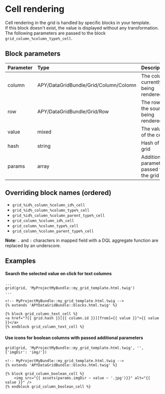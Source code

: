 Cell rendering
==============

Cell rendering in the grid is handled by specific blocks in your template.  
If this block doesn't exist, the value is displayed without any transformation.  
The following parameters are passed to the block `grid_column_%column_type%_cell`.

## Block parameters

|Parameter|Type|Description|
|:--|:--|:--|
|column|APY/DataGridBundle/Grid/Column/Colomn|The column currently being rendered|
|row|APY/DataGridBundle/Grid/Row|The row of the source being rendered|
|value|mixed|The value of the cell|
|hash|string|Hash of the grid|
|params|array|Additional parameters passed to the grid|

## Overriding block names  (ordered)

 * `grid_%id%_column_%column_id%_cell`
 * `grid_%id%_column_%column_type%_cell`
 * `grid_%id%_column_%column_parent_type%_cell`
 * `grid_column_%column_id%_cell`
 * `grid_column_%column_type%_cell`
 * `grid_column_%column_parent_type%_cell`

**Note**: `.` and `:` characters in mapped field with a DQL aggregate function are replaced by an underscore.

## Examples

#### Search the selected value on click for text columns

```janjo
...
grid(grid, 'MyProjectMyBundle::my_grid_template.html.twig')
...
```

```janjo
<!-- MyProjectMyBundle::my_grid_template.html.twig -->
{% extends 'APYDataGridBundle::blocks.html.twig' %}

{% block grid_column_text_cell %}
<a href="?{{ grid.hash }}[{{ column.id }}][from]={{ value }}">{{ value }}</a>
{% endblock grid_column_text_cell %}
```

#### Use icons for boolean columns with passed additional parameters

```janjo
grid(grid, 'MyProjectMyBundle::my_grid_template.html.twig', '', {'imgDir': 'img/'})
```

```janjo
<!-- MyProjectMyBundle::my_grid_template.html.twig -->
{% extends 'APYDataGridBundle::blocks.html.twig' %}

{% block grid_column_boolean_cell %}
    <img src="{{ assets(params.imgDir ~ value ~ '.jpg')}}" alt="{{ value }}" />
{% endblock grid_column_boolean_cell %}
```

